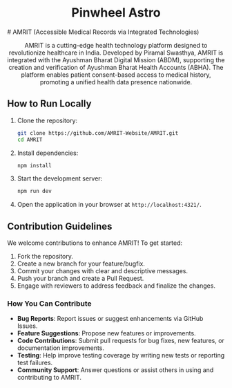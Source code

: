 <h1 align=center>Pinwheel Astro</h1>
# AMRIT (Accessible Medical Records via Integrated Technologies)
<p align=center>
AMRIT is a cutting-edge health technology platform designed to revolutionize healthcare in India. Developed by Piramal Swasthya, AMRIT is integrated with the Ayushman Bharat Digital Mission (ABDM), supporting the creation and verification of Ayushman Bharat Health Accounts (ABHA). The platform enables patient consent-based access to medical history, promoting a unified health data presence nationwide.
</p>

## How to Run Locally

1. Clone the repository:

   ```bash
   git clone https://github.com/AMRIT-Website/AMRIT.git
   cd AMRIT
   ```

2. Install dependencies:

   ```bash
   npm install
   ```

3. Start the development server:

   ```bash
   npm run dev
   ```

4. Open the application in your browser at `http://localhost:4321/`.


## Contribution Guidelines

We welcome contributions to enhance AMRIT! To get started:

1. Fork the repository.
2. Create a new branch for your feature/bugfix.
3. Commit your changes with clear and descriptive messages.
4. Push your branch and create a Pull Request.
5. Engage with reviewers to address feedback and finalize the changes.

### How You Can Contribute

- **Bug Reports**: Report issues or suggest enhancements via GitHub Issues.
- **Feature Suggestions**: Propose new features or improvements.
- **Code Contributions**: Submit pull requests for bug fixes, new features, or documentation improvements.
- **Testing**: Help improve testing coverage by writing new tests or reporting test failures.
- **Community Support**: Answer questions or assist others in using and contributing to AMRIT.

